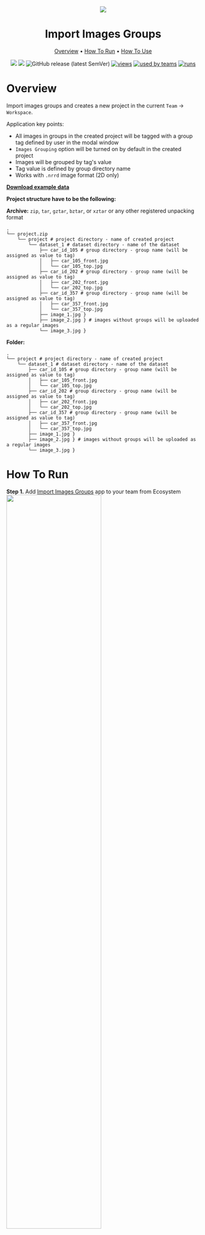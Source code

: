 <div align="center" markdown>
<img src="https://i.imgur.com/HQW7m9F.png"/>

# Import Images Groups

<p align="center">
  <a href="#Overview">Overview</a> •
  <a href="#How-To-Run">How To Run</a> •
  <a href="#How-To-Use">How To Use</a>
</p>
  
[![](https://img.shields.io/badge/supervisely-ecosystem-brightgreen)](https://ecosystem.supervise.ly/apps/supervisely-ecosystem/import-pascal-voc)
[![](https://img.shields.io/badge/slack-chat-green.svg?logo=slack)](https://supervise.ly/slack)
![GitHub release (latest SemVer)](https://img.shields.io/github/v/release/supervisely-ecosystem/import-images-groups)
[![views](https://app.supervise.ly/public/api/v3/ecosystem.counters?repo=supervisely-ecosystem/import-images-groups&counter=views&label=views)](https://supervise.ly)
[![used by teams](https://app.supervise.ly/public/api/v3/ecosystem.counters?repo=supervisely-ecosystem/import-images-groups&counter=downloads&label=used%20by%20teams)](https://supervise.ly)
[![runs](https://app.supervise.ly/public/api/v3/ecosystem.counters?repo=supervisely-ecosystem/import-images-groups&counter=runs&label=runs&123)](https://supervise.ly)

</div>

# Overview
Import images groups and creates a new project in the current `Team` -> `Workspace`.

Application key points:
* All images in groups in the created project will be tagged with a group tag defined by user in the modal window
* `Images Grouping` option will be turned on by default in the created project
* Images will be grouped by tag's value
* Tag value is defined by group directory name
* Works with `.nrrd` image format (2D only)


[**Download example data**](https://github.com/supervisely-ecosystem/import-images-groups/releases/download/v0.0.1/cars_catalog.zip)


**Project structure have to be the following:**

**Archive:**
`zip`, `tar`, `gztar`, `bztar`, or `xztar` or any other registered unpacking format
```text
.
└── project.zip
    └── project # project directory - name of created project
        └── dataset_1 # dataset directory - name of the dataset
            ├── car_id_105 # group directory - group name (will be assigned as value to tag)
            │   ├── car_105_front.jpg
            │   └── car_105_top.jpg
            ├── car_id_202 # group directory - group name (will be assigned as value to tag)
            │   ├── car_202_front.jpg
            │   └── car_202_top.jpg
            ├── car_id_357 # group directory - group name (will be assigned as value to tag)
            │   ├── car_357_front.jpg
            │   └── car_357_top.jpg
            ├── image_1.jpg }
            ├── image_2.jpg } # images without groups will be uploaded as a regular images
            └── image_3.jpg }
```

**Folder:**
```text
.
└── project # project directory - name of created project
    └── dataset_1 # dataset directory - name of the dataset
        ├── car_id_105 # group directory - group name (will be assigned as value to tag)
        │   ├── car_105_front.jpg
        │   └── car_105_top.jpg
        ├── car_id_202 # group directory - group name (will be assigned as value to tag)
        │   ├── car_202_front.jpg
        │   └── car_202_top.jpg
        ├── car_id_357 # group directory - group name (will be assigned as value to tag)
        │   ├── car_357_front.jpg
        │   └── car_357_top.jpg
        ├── image_1.jpg }
        ├── image_2.jpg } # images without groups will be uploaded as a regular images
        └── image_3.jpg }
```

# How To Run 
**Step 1.** Add [Import Images Groups](https://ecosystem.supervise.ly/apps/import-images-groups) app to your team from Ecosystem
<img data-key="sly-module-link" data-module-slug="supervisely-ecosystem/import-images-groups" src="https://i.imgur.com/wAiE0ld.png" width="70%"/>

**Step 2.** Run app from `Team` -> `Files` page.
<img src="https://i.imgur.com/Y0dTDzC.png"/>


**Step 3.** Define group tag name in modal window.
<img src="https://i.imgur.com/oMCsnvK.png" width="70%"/>

**Step 4.** Once app is started, new task will appear in workspace tasks. Wait for the app to process your data.

# How To Use
**Step 1.** Open imported project.
<img src="https://i.imgur.com/oAPlnmq.png"/>

**Step 2.** Open dataset using new image annotator.
<img src="https://i.imgur.com/sSCtInH.png"/>

**Step 3.** To display single images switch off `Images Grouping` setting.
<img src="https://github.com/supervisely-ecosystem/import-images-groups/releases/download/v0.0.2/enabled-disabled.gif"/>
